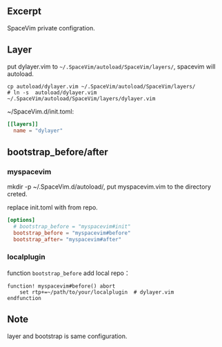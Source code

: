 
## Excerpt

SpaceVim private configration.

## Layer

put dylayer.vim to `~/.SpaceVim/autoload/SpaceVim/layers/`, spacevim will autoload.
```shell
cp autoload/dylayer.vim ~/.SpaceVim/autoload/SpaceVim/layers/
# ln -s  autoload/dylayer.vim  ~/.SpaceVim/autoload/SpaceVim/layers/dylayer.vim
```

~/SpaceVim.d/init.toml:
```toml
[[layers]]
  name = "dylayer"
```

## bootstrap_before/after

### myspacevim

mkdir -p ~/.SpaceVim.d/autoload/, put myspacevim.vim to the directory creted.

replace init.toml with from repo.
```toml
[options]
  # bootstrap_before = "myspacevim#init"
  bootstrap_before = "myspacevim#before"
  bootstrap_after= "myspacevim#after"
```

### localplugin

function `bootstrap_before` add local repo：
```vimrc
function! myspacevim#before() abort
    set rtp+=~/path/to/your/localplugin  # dylayer.vim
endfunction
```

## Note

layer and bootstrap is same configuration.
